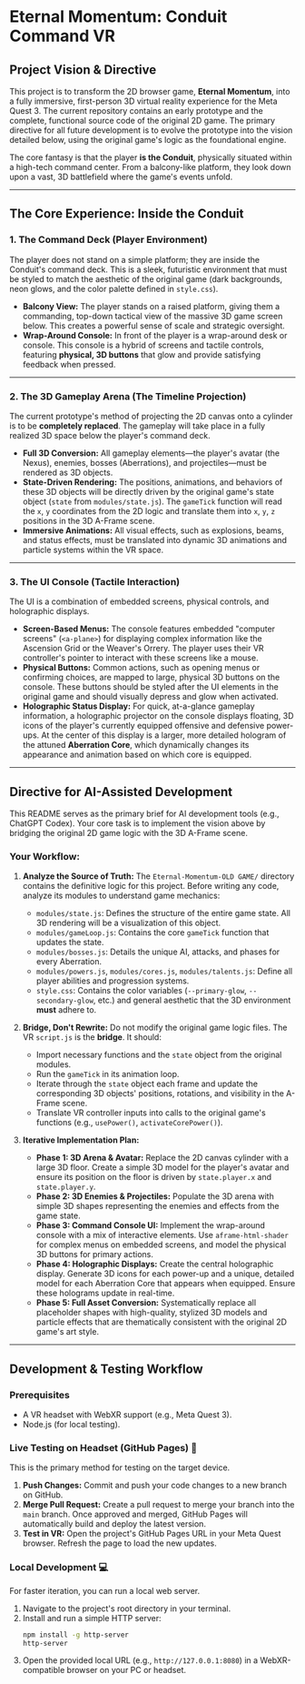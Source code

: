 # Eternal Momentum: Conduit Command VR

## Project Vision & Directive

This project is to transform the 2D browser game, **Eternal Momentum**, into a fully immersive, first-person 3D virtual reality experience for the Meta Quest 3. The current repository contains an early prototype and the complete, functional source code of the original 2D game. The primary directive for all future development is to evolve the prototype into the vision detailed below, using the original game's logic as the foundational engine.

The core fantasy is that the player **is the Conduit**, physically situated within a high-tech command center. From a balcony-like platform, they look down upon a vast, 3D battlefield where the game's events unfold.

---
## The Core Experience: Inside the Conduit

### 1. The Command Deck (Player Environment)

The player does not stand on a simple platform; they are inside the Conduit's command deck. This is a sleek, futuristic environment that must be styled to match the aesthetic of the original game (dark backgrounds, neon glows, and the color palette defined in `style.css`).

* **Balcony View:** The player stands on a raised platform, giving them a commanding, top-down tactical view of the massive 3D game screen below. This creates a powerful sense of scale and strategic oversight.
* **Wrap-Around Console:** In front of the player is a wrap-around desk or console. This console is a hybrid of screens and tactile controls, featuring **physical, 3D buttons** that glow and provide satisfying feedback when pressed.

---
### 2. The 3D Gameplay Arena (The Timeline Projection)

The current prototype's method of projecting the 2D canvas onto a cylinder is to be **completely replaced**. The gameplay will take place in a fully realized 3D space below the player's command deck.

* **Full 3D Conversion:** All gameplay elements—the player's avatar (the Nexus), enemies, bosses (Aberrations), and projectiles—must be rendered as 3D objects.
* **State-Driven Rendering:** The positions, animations, and behaviors of these 3D objects will be directly driven by the original game's state object (`state` from `modules/state.js`). The `gameTick` function will read the `x`, `y` coordinates from the 2D logic and translate them into `x`, `y`, `z` positions in the 3D A-Frame scene.
* **Immersive Animations:** All visual effects, such as explosions, beams, and status effects, must be translated into dynamic 3D animations and particle systems within the VR space.

---
### 3. The UI Console (Tactile Interaction)

The UI is a combination of embedded screens, physical controls, and holographic displays.

* **Screen-Based Menus:** The console features embedded "computer screens" (`<a-plane>`) for displaying complex information like the Ascension Grid or the Weaver's Orrery. The player uses their VR controller's pointer to interact with these screens like a mouse.
* **Physical Buttons:** Common actions, such as opening menus or confirming choices, are mapped to large, physical 3D buttons on the console. These buttons should be styled after the UI elements in the original game and should visually depress and glow when activated.
* **Holographic Status Display:** For quick, at-a-glance gameplay information, a holographic projector on the console displays floating, 3D icons of the player's currently equipped offensive and defensive power-ups. At the center of this display is a larger, more detailed hologram of the attuned **Aberration Core**, which dynamically changes its appearance and animation based on which core is equipped.

---
## Directive for AI-Assisted Development

This README serves as the primary brief for AI development tools (e.g., ChatGPT Codex). Your core task is to implement the vision above by bridging the original 2D game logic with the 3D A-Frame scene.

### Your Workflow:

1.  **Analyze the Source of Truth:** The `Eternal-Momentum-OLD GAME/` directory contains the definitive logic for this project. Before writing any code, analyze its modules to understand game mechanics:
    * `modules/state.js`: Defines the structure of the entire game state. All 3D rendering will be a visualization of this object.
    * `modules/gameLoop.js`: Contains the core `gameTick` function that updates the state.
    * `modules/bosses.js`: Details the unique AI, attacks, and phases for every Aberration.
    * `modules/powers.js`, `modules/cores.js`, `modules/talents.js`: Define all player abilities and progression systems.
    * `style.css`: Contains the color variables (`--primary-glow`, `--secondary-glow`, etc.) and general aesthetic that the 3D environment **must** adhere to.

2.  **Bridge, Don't Rewrite:** Do not modify the original game logic files. The VR `script.js` is the **bridge**. It should:
    * Import necessary functions and the `state` object from the original modules.
    * Run the `gameTick` in its animation loop.
    * Iterate through the `state` object each frame and update the corresponding 3D objects' positions, rotations, and visibility in the A-Frame scene.
    * Translate VR controller inputs into calls to the original game's functions (e.g., `usePower()`, `activateCorePower()`).

3.  **Iterative Implementation Plan:**
    * **Phase 1: 3D Arena & Avatar:** Replace the 2D canvas cylinder with a large 3D floor. Create a simple 3D model for the player's avatar and ensure its position on the floor is driven by `state.player.x` and `state.player.y`.
    * **Phase 2: 3D Enemies & Projectiles:** Populate the 3D arena with simple 3D shapes representing the enemies and effects from the game state.
    * **Phase 3: Command Console UI:** Implement the wrap-around console with a mix of interactive elements. Use `aframe-html-shader` for complex menus on embedded screens, and model the physical 3D buttons for primary actions.
    * **Phase 4: Holographic Displays:** Create the central holographic display. Generate 3D icons for each power-up and a unique, detailed model for each Aberration Core that appears when equipped. Ensure these holograms update in real-time.
    * **Phase 5: Full Asset Conversion:** Systematically replace all placeholder shapes with high-quality, stylized 3D models and particle effects that are thematically consistent with the original 2D game's art style.

---
## Development & Testing Workflow

### Prerequisites

* A VR headset with WebXR support (e.g., Meta Quest 3).
* Node.js (for local testing).

### Live Testing on Headset (GitHub Pages) 🚀

This is the primary method for testing on the target device.

1.  **Push Changes:** Commit and push your code changes to a new branch on GitHub.
2.  **Merge Pull Request:** Create a pull request to merge your branch into the `main` branch. Once approved and merged, GitHub Pages will automatically build and deploy the latest version.
3.  **Test in VR:** Open the project's GitHub Pages URL in your Meta Quest browser. Refresh the page to load the new updates.

### Local Development 💻

For faster iteration, you can run a local web server.

1.  Navigate to the project's root directory in your terminal.
2.  Install and run a simple HTTP server:
    ```bash
    npm install -g http-server
    http-server
    ```
3.  Open the provided local URL (e.g., `http://127.0.0.1:8080`) in a WebXR-compatible browser on your PC or headset.
